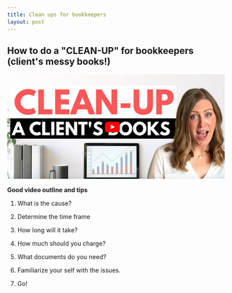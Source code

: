 ```yaml
---
title: Clean ups for bookkeepers
layout: post
---
```


## How to do a "CLEAN-UP" for bookkeepers (client's messy books!)

[](https://www.youtube.com/watch?v=moRR3fc61XE)

![](/assets/misc/cleanup.png)

**Good video outline and tips**


1. What is the cause?

2. Determine the time frame

3. How long will it take?

4. How much should you charge?

5. What documents do you need?

6. Familiarize your self with the issues.

7. Go!
